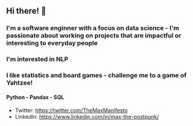 ## Hi there! 👋
### I'm a software enginner with a focus on data science - I'm passionate about working on projects that are impactful or interesting to everyday people
### I'm interested in NLP
### I like statistics and board games - challenge me to a game of Yahtzee!

#### Python - Pandas - SQL 

- Twitter: https://twitter.com/TheMaxManifesto
- LinkedIn: https://www.linkedin.com/in/max-the-postpunk/ 
<!--
**max-moore/max-moore** is a ✨ _special_ ✨ repository because its `README.md` (this file) appears on your GitHub profile.

Here are some ideas to get you started:

- 🔭 I’m currently working on ...
- 🌱 I’m currently learning ...
- 👯 I’m looking to collaborate on ...
- 🤔 I’m looking for help with ...
- 💬 Ask me about ...
- 📫 How to reach me: ...
- 😄 Pronouns: ...
- ⚡ Fun fact: ...
-->
